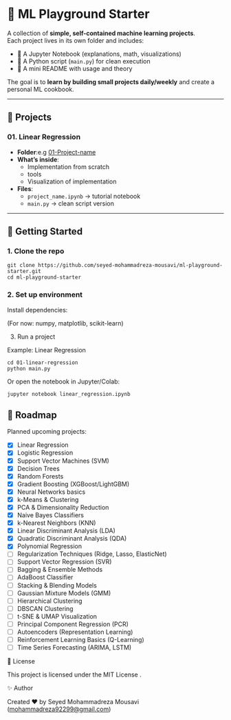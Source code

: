 # 🧪 ML Playground Starter

A collection of **simple, self-contained machine learning projects**.  
Each project lives in its own folder and includes:  
- 📓 A Jupyter Notebook (explanations, math, visualizations)  
- 🐍 A Python script (`main.py`) for clean execution  
- 📝 A mini README with usage and theory  

The goal is to **learn by building small projects daily/weekly** and create a personal ML cookbook.

---

## 📂 Projects

### 01. Linear Regression
- **Folder**:e.g [01-Project-name](01-linear-regression)  
- **What’s inside**:  
  - Implementation from scratch  
  - tools  
  - Visualization of implementation  
- **Files**:  
  - `project_name.ipynb` → tutorial notebook  
  - `main.py` → clean script version

---

## 🚀 Getting Started

### 1. Clone the repo
```
git clone https://github.com/seyed-mohammadreza-mousavi/ml-playground-starter.git
cd ml-playground-starter
```
### 2. Set up environment
Install dependencies:

(For now: numpy, matplotlib, scikit-learn)

3. Run a project

Example: Linear Regression
```
cd 01-linear-regression
python main.py
```

Or open the notebook in Jupyter/Colab:
```
jupyter notebook linear_regression.ipynb
```
## 📌 Roadmap
Planned upcoming projects:

- [x] Linear Regression  
- [x] Logistic Regression  
- [x] Support Vector Machines (SVM)  
- [x] Decision Trees  
- [x] Random Forests  
- [x] Gradient Boosting (XGBoost/LightGBM)  
- [x] Neural Networks basics  
- [x] k-Means & Clustering  
- [x] PCA & Dimensionality Reduction  
- [x] Naive Bayes Classifiers
- [x] k-Nearest Neighbors (KNN)
- [x] Linear Discriminant Analysis (LDA)
- [x] Quadratic Discriminant Analysis (QDA)
- [x] Polynomial Regression
- [ ] Regularization Techniques (Ridge, Lasso, ElasticNet)
- [ ] Support Vector Regression (SVR)
- [ ] Bagging & Ensemble Methods
- [ ] AdaBoost Classifier
- [ ] Stacking & Blending Models
- [ ] Gaussian Mixture Models (GMM)
- [ ] Hierarchical Clustering
- [ ] DBSCAN Clustering
- [ ] t-SNE & UMAP Visualization
- [ ] Principal Component Regression (PCR)
- [ ] Autoencoders (Representation Learning)
- [ ] Reinforcement Learning Basics (Q-Learning)
- [ ] Time Series Forecasting (ARIMA, LSTM)

📜 License

This project is licensed under the MIT License
.

✨ Author

Created ❤️ by Seyed Mohammadreza Mousavi (mohammadreza92299@gmail.com)
